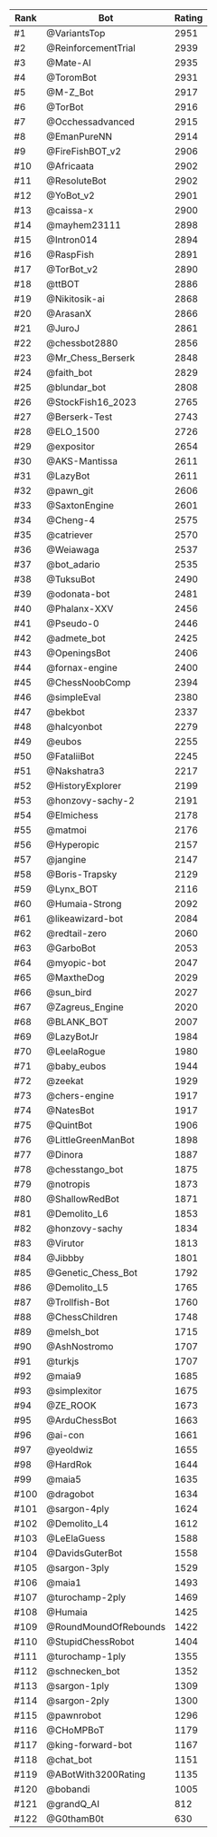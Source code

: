 Rank|Bot|Rating
---|---|---
#1|@VariantsTop|2951
#2|@ReinforcementTrial|2939
#3|@Mate-AI|2935
#4|@ToromBot|2931
#5|@M-Z_Bot|2917
#6|@TorBot|2916
#7|@Occhessadvanced|2915
#8|@EmanPureNN|2914
#9|@FireFishBOT_v2|2906
#10|@Africaata|2902
#11|@ResoluteBot|2902
#12|@YoBot_v2|2901
#13|@caissa-x|2900
#14|@mayhem23111|2898
#15|@Intron014|2894
#16|@RaspFish|2891
#17|@TorBot_v2|2890
#18|@ttBOT|2886
#19|@Nikitosik-ai|2868
#20|@ArasanX|2866
#21|@JuroJ|2861
#22|@chessbot2880|2856
#23|@Mr_Chess_Berserk|2848
#24|@faith_bot|2829
#25|@blundar_bot|2808
#26|@StockFish16_2023|2765
#27|@Berserk-Test|2743
#28|@ELO_1500|2726
#29|@expositor|2654
#30|@AKS-Mantissa|2611
#31|@LazyBot|2611
#32|@pawn_git|2606
#33|@SaxtonEngine|2601
#34|@Cheng-4|2575
#35|@catriever|2570
#36|@Weiawaga|2537
#37|@bot_adario|2535
#38|@TuksuBot|2490
#39|@odonata-bot|2481
#40|@Phalanx-XXV|2456
#41|@Pseudo-0|2446
#42|@admete_bot|2425
#43|@OpeningsBot|2406
#44|@fornax-engine|2400
#45|@ChessNoobComp|2394
#46|@simpleEval|2380
#47|@bekbot|2337
#48|@halcyonbot|2279
#49|@eubos|2255
#50|@FataliiBot|2245
#51|@Nakshatra3|2217
#52|@HistoryExplorer|2199
#53|@honzovy-sachy-2|2191
#54|@Elmichess|2178
#55|@matmoi|2176
#56|@Hyperopic|2157
#57|@jangine|2147
#58|@Boris-Trapsky|2129
#59|@Lynx_BOT|2116
#60|@Humaia-Strong|2092
#61|@likeawizard-bot|2084
#62|@redtail-zero|2060
#63|@GarboBot|2053
#64|@myopic-bot|2047
#65|@MaxtheDog|2029
#66|@sun_bird|2027
#67|@Zagreus_Engine|2020
#68|@BLANK_BOT|2007
#69|@LazyBotJr|1984
#70|@LeelaRogue|1980
#71|@baby_eubos|1944
#72|@zeekat|1929
#73|@chers-engine|1917
#74|@NatesBot|1917
#75|@QuintBot|1906
#76|@LittleGreenManBot|1898
#77|@Dinora|1887
#78|@chesstango_bot|1875
#79|@notropis|1873
#80|@ShallowRedBot|1871
#81|@Demolito_L6|1853
#82|@honzovy-sachy|1834
#83|@Virutor|1813
#84|@Jibbby|1801
#85|@Genetic_Chess_Bot|1792
#86|@Demolito_L5|1765
#87|@Trollfish-Bot|1760
#88|@ChessChildren|1748
#89|@melsh_bot|1715
#90|@AshNostromo|1707
#91|@turkjs|1707
#92|@maia9|1685
#93|@simplexitor|1675
#94|@ZE_ROOK|1673
#95|@ArduChessBot|1663
#96|@ai-con|1661
#97|@yeoldwiz|1655
#98|@HardRok|1644
#99|@maia5|1635
#100|@dragobot|1634
#101|@sargon-4ply|1624
#102|@Demolito_L4|1612
#103|@LeElaGuess|1588
#104|@DavidsGuterBot|1558
#105|@sargon-3ply|1529
#106|@maia1|1493
#107|@turochamp-2ply|1469
#108|@Humaia|1425
#109|@RoundMoundOfRebounds|1422
#110|@StupidChessRobot|1404
#111|@turochamp-1ply|1355
#112|@schnecken_bot|1352
#113|@sargon-1ply|1309
#114|@sargon-2ply|1300
#115|@pawnrobot|1296
#116|@CHoMPBoT|1179
#117|@king-forward-bot|1167
#118|@chat_bot|1151
#119|@ABotWith3200Rating|1135
#120|@bobandi|1005
#121|@grandQ_AI|812
#122|@G0thamB0t|630
